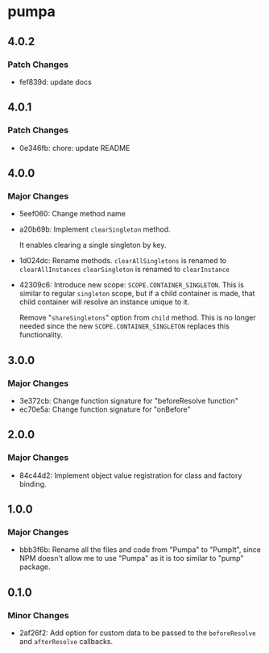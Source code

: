 # pumpa

## 4.0.2

### Patch Changes

- fef839d: update docs

## 4.0.1

### Patch Changes

- 0e346fb: chore: update README

## 4.0.0

### Major Changes

- 5eef060: Change method name
- a20b69b: Implement `clearSingleton` method.

  It enables clearing a single singleton by key.

- 1d024dc: Rename methods.
  `clearAllSingletons` is renamed to `clearAllInstances`
  `clearSingleton` is renamed to `clearInstance`
- 42309c6: Introduce new scope: `SCOPE.CONTAINER_SINGLETON`. This is similar to regular `singleton` scope, but if a child container is made, that child container will resolve an instance unique to it.

  Remove "`shareSingletons`" option from `child` method. This is no longer needed since the new `SCOPE.CONTAINER_SINGLETON` replaces this functionality.

## 3.0.0

### Major Changes

- 3e372cb: Change function signature for "beforeResolve function"
- ec70e5a: Change function signature for "onBefore"

## 2.0.0

### Major Changes

- 84c44d2: Implement object value registration for class and factory binding.

## 1.0.0

### Major Changes

- bbb3f6b: Rename all the files and code from "Pumpa" to "PumpIt", since NPM doesn't allow
  me to use "Pumpa" as it is too similar to "pump" package.

## 0.1.0

### Minor Changes

- 2af26f2: Add option for custom data to be passed to the `beforeResolve` and `afterResolve` callbacks.
